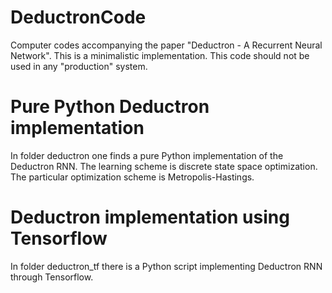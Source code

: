 # DeductronCode
Computer codes accompanying the paper "Deductron - A Recurrent Neural Network".
This is a minimalistic implementation. This code should not be used in
any "production" system.


# Pure Python Deductron implementation
In folder deductron one finds a pure Python implementation of the Deductron RNN.
The learning scheme is discrete state space optimization.
The particular optimization scheme is Metropolis-Hastings.


# Deductron implementation using Tensorflow
In folder deductron_tf there is a Python script implementing Deductron RNN
through Tensorflow.



